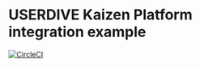 # USERDIVE Kaizen Platform integration example

[![CircleCI](https://circleci.com/gh/userdive/agent.js/tree/master.svg?style=svg)](https://circleci.com/gh/userdive/agent.js/tree/master)
